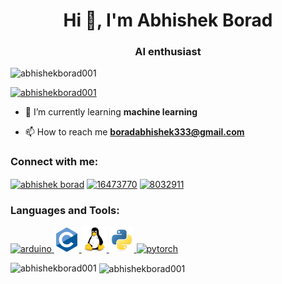 <h1 align="center">Hi 👋, I'm Abhishek Borad</h1>
<h3 align="center">AI enthusiast</h3>

<p align="left"> <img src="https://komarev.com/ghpvc/?username=abhishekborad001&label=Profile%20views&color=0e75b6&style=flat" alt="abhishekborad001" /> </p>

<p align="left"> <a href="https://github.com/ryo-ma/github-profile-trophy"><img src="https://github-profile-trophy.vercel.app/?username=abhishekborad001" alt="abhishekborad001" /></a> </p>

- 🌱 I’m currently learning **machine learning**

- 📫 How to reach me **boradabhishek333@gmail.com**

<h3 align="left">Connect with me:</h3>
<p align="left">
<a href="https://www.linkedin.com/in/abhishekborad/" target="blank"><img align="center" src="https://raw.githubusercontent.com/rahuldkjain/github-profile-readme-generator/master/src/images/icons/Social/linked-in-alt.svg" alt="abhishek borad" height="30" width="40" /></a>
<a href="https://stackoverflow.com/users/16473770" target="blank"><img align="center" src="https://raw.githubusercontent.com/rahuldkjain/github-profile-readme-generator/master/src/images/icons/Social/stack-overflow.svg" alt="16473770" height="30" width="40" /></a>
<a href="https://kaggle.com/8032911" target="blank"><img align="center" src="https://raw.githubusercontent.com/rahuldkjain/github-profile-readme-generator/master/src/images/icons/Social/kaggle.svg" alt="8032911" height="30" width="40" /></a>
</p>

<h3 align="left">Languages and Tools:</h3>
<p align="left"> <a href="https://www.arduino.cc/" target="_blank"> <img src="https://cdn.worldvectorlogo.com/logos/arduino-1.svg" alt="arduino" width="40" height="40"/> </a> <a href="https://www.cprogramming.com/" target="_blank"> <img src="https://raw.githubusercontent.com/devicons/devicon/master/icons/c/c-original.svg" alt="c" width="40" height="40"/> </a> <a href="https://www.linux.org/" target="_blank"> <img src="https://raw.githubusercontent.com/devicons/devicon/master/icons/linux/linux-original.svg" alt="linux" width="40" height="40"/> </a> <a href="https://www.python.org" target="_blank"> <img src="https://raw.githubusercontent.com/devicons/devicon/master/icons/python/python-original.svg" alt="python" width="40" height="40"/> </a> <a href="https://pytorch.org/" target="_blank"> <img src="https://www.vectorlogo.zone/logos/pytorch/pytorch-icon.svg" alt="pytorch" width="40" height="40"/> </a> </p>

<p><img align="left" src="https://github-readme-stats.vercel.app/api/top-langs?username=abhishekborad001&show_icons=true&locale=en&layout=compact" alt="abhishekborad001" /></p>

<p>&nbsp;<img align="center" src="https://github-readme-stats.vercel.app/api?username=abhishekborad001&show_icons=true&locale=en" alt="abhishekborad001" /></p>

